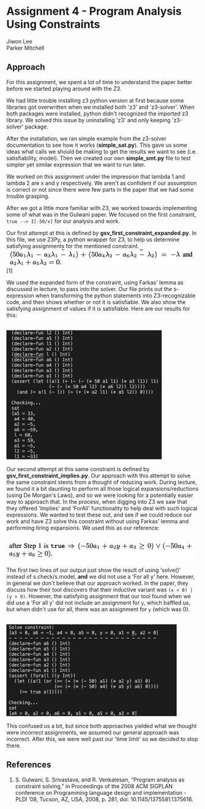 

# Assignment 4 - Program Analysis Using Constraints

Jiwon Lee <br>
Parker Mitchell


## Approach
For this assignment, we spent a lot of time to understand the paper better before we started playing around with the Z3. 

We had little trouble installing z3 python version at first because some libraries got overwritten when we installed both 'z3' and 'z3-solver'. When both packages were installed, python didn't recognized the imported z3 library. We solved this issue by uninstalling 'z3' and only keeping 'z3-solver' package. 

After the installation, we ran simple example from the z3-solver documentation to see how it works (__simple_sat.py__). This gave us some ideas what calls we should be making to get the results we want to see (i.e. satisfiability, model). Then we created our own __simple_smt.py__ file to test simpler yet similar expression that we want to run later. 

We worked on this assignment under the impression that lambda 1 and lambda 2 are x and y respectively. We aren't as confident if our assumption is correct or not since there were few parts in the paper that we had some trouble grasping.

After we got a little more familiar with Z3, we worked towards implementing some of what was in the Gulwani paper. We focused on the first constraint, `true --> I[-50/x]` for our analysis and work.

Our first attempt at this is defined by __gsv_first_constraint_expanded.py__. In this file, we use Z3Py, a python wrapper for Z3, to help us determine satisfying assignments for the mentioned constraint. <br>
![Expanded Constraint](images/farkas_lemma.png) [1]

We used the expanded form of the constraint, using Farkas' lemma as discussed in lecture, to pass into the solver. Our file prints out the s-expression when transforming the python statements into Z3-recognizable code, and then shows whether or not it is satisfiable. We also show the satisfying assignment of values if it is satisfiable. Here are our results for this: <br>
<br />

![Expanded Results](images/first_constraint.png)

Our second attempt at this same constraint is defined by __gsv_first_constraint_implies.py__. Our approach with this attempt to solve the same constraint stems from a thought of reducing work. During lecture, we found it a bit daunting to perform all those logical expansions/reductions (using De Morgan's Laws), and so we were looking for a potentially easier way to approach that. In the process, when digging into Z3 we saw that they offered 'Implies' and 'ForAll' functionality to help deal with such logical expressions. We wanted to test these out, and see if we could reduce our work and have Z3 solve this constraint without using Farkas' lemma and performing tiring expansions. We used this as our reference: <br>
<br />

![Implies Reference](images/second.png)

The first two lines of our output just show the result of using 'solve()' instead of s.check/s.model, **and** we did not use a 'For all y' here. However, in general we don't believe that our approach worked. In the paper, they discuss how their tool discovers that their inductive variant was `(x < 0) | (y > 0)`. However, the satisfying assignment that our tool found when we did use a 'For all y' did not include an assignment for `y`, which baffled us, but when didn't use for all, there was an assignment for `y` (which was 0). <br>
<br />

![Implies Results](images/second_const_updated.png)

 This confused us a bit, but since both approaches yielded what we thought were incorrect assignments, we assumed our general approach was incorrect. After this, we were well past our 'time limit' so we decided to stop there.


## References
1. S. Gulwani, S. Srivastava, and R. Venkatesan, “Program analysis as constraint solving,” in Proceedings of the 2008 ACM SIGPLAN conference on Programming language design and implementation  - PLDI ’08, Tucson, AZ, USA, 2008, p. 281, doi: 10.1145/1375581.1375616.


